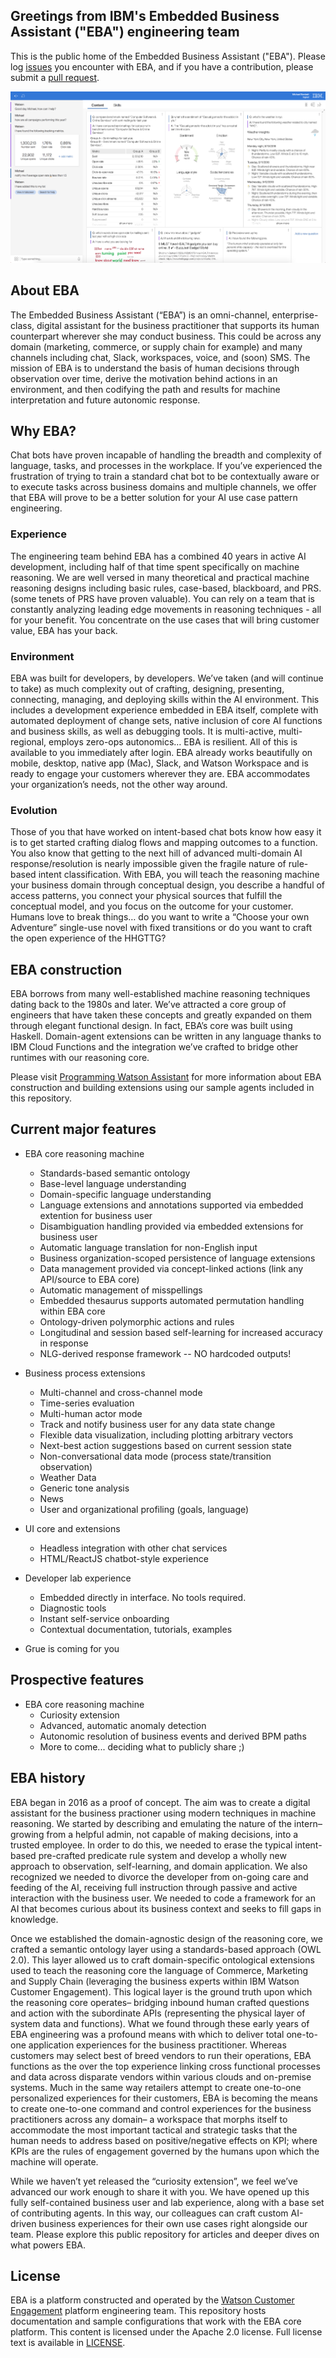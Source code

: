 ## Greetings from IBM's Embedded Business Assistant ("EBA") engineering team

This is the public home of the Embedded Business Assistant ("EBA"). Please log [issues](https://github.com/ibm-watson-embedded-business-assistant/eba-example-agents/issues) you encounter with EBA, and if you have a contribution, please submit a [pull request](https://github.com/ibm-watson-embedded-business-assistant/eba-example-agents/pulls).

[![Watson Marketing Assistant powered by EBA](/assets/img/eba_wma_screenshot.png "Watson Marketing Assistant powered by EBA")](/assets/img/eba_wma_screenshot.png)

## About EBA

The Embedded Business Assistant (“EBA”) is an omni-channel, enterprise-class, digital assistant for the business practitioner that supports its human counterpart wherever she may conduct business. This could be across any domain (marketing, commerce, or supply chain for example) and many channels including chat, Slack, workspaces, voice, and (soon) SMS. The mission of EBA is to understand the basis of human decisions through observation over time, derive the motivation behind actions in an environment, and then codifying the path and results for machine interpretation and future autonomic response.

## Why EBA?

Chat bots have proven incapable of handling the breadth and complexity of language, tasks, and processes in the workplace. If you’ve experienced the frustration of trying to train a standard chat bot to be contextually aware or to execute tasks across business domains and multiple channels, we offer that EBA will prove to be a better solution for your AI use case pattern engineering.
 
### Experience
The engineering team behind EBA has a combined 40 years in active AI development, including half of that time spent specifically on machine reasoning. We are well versed in many theoretical and practical machine reasoning designs including basic rules, case-based, blackboard, and PRS. (some tenets of PRS have proven valuable). You can rely on a team that is constantly analyzing leading edge movements in reasoning techniques - all for your benefit. You concentrate on the use cases that will bring customer value, EBA has your back.

### Environment
EBA was built for developers, by developers. We’ve taken (and will continue to take) as much complexity out of crafting, designing, presenting, connecting, managing, and deploying skills within the AI environment. This includes a development experience embedded in EBA itself, complete with automated deployment of change sets, native inclusion of core AI functions and business skills, as well as debugging tools. It is multi-active, multi-regional, employs zero-ops autonomics… EBA is resilient. All of this is available to you immediately after login. EBA already works beautifully on mobile, desktop, native app (Mac), Slack, and Watson Workspace and is ready to engage your customers wherever they are. EBA accommodates your organization’s needs, not the other way around.

### Evolution
Those of you that have worked on intent-based chat bots know how easy it is to get started crafting dialog flows and mapping outcomes to a function. You also know that getting to the next hill of advanced multi-domain AI response/resolution is nearly impossible given the fragile nature of rule-based intent classification. With EBA, you will teach the reasoning machine your business domain through conceptual design, you describe a handful of access patterns, you connect your physical sources that fulfill the conceptual model, and you focus on the outcome for your customer. Humans love to break things… do you want to write a “Choose your own Adventure” single-use novel with fixed transitions or do you want to craft the open experience of the HHGTTG?

## EBA construction ##

EBA borrows from many well-established machine reasoning techniques dating back to the 1980s and later. We’ve attracted a core group of engineers that have taken these concepts and greatly expanded on them through elegant functional design. In fact, EBA’s core was built using Haskell. Domain-agent extensions can be written in any language thanks to IBM Cloud Functions and the integration we’ve crafted to bridge other runtimes with our reasoning core.

Please visit [Programming Watson Assistant](docs/LandingPage.md) for more information about EBA construction and building extensions using our sample agents included in this repository.

## Current major features ##

* EBA core reasoning machine 
  * Standards-based semantic ontology
  * Base-level language understanding
  * Domain-specific language understanding
  * Language extensions and annotations supported via embedded extention for business user
  * Disambiguation handling provided via embedded extensions for business user 
  * Automatic language translation for non-English input
  * Business organization-scoped persistence of language extensions
  * Data management provided via concept-linked actions (link any API/source to EBA core)
  * Automatic management of misspellings
  * Embedded thesaurus supports automated permutation handling within EBA core
  * Ontology-driven polymorphic actions and rules
  * Longitudinal and session based self-learning for increased accuracy in response
  * NLG-derived response framework -- NO hardcoded outputs!
  
* Business process extensions
  * Multi-channel and cross-channel mode
  * Time-series evaluation
  * Multi-human actor mode
  * Track and notify business user for any data state change
  * Flexible data visualization, including plotting arbitrary vectors
  * Next-best action suggestions based on current session state 
  * Non-conversational data mode (process state/transition observation)
  * Weather Data
  * Generic tone analysis 
  * News 
  * User and organizational profiling (goals, language)
  
* UI core and extensions
  * Headless integration with other chat services
  * HTML/ReactJS chatbot-style experience
  
* Developer lab experience
  * Embedded directly in interface. No tools required.
  * Diagnostic tools
  * Instant self-service onboarding
  * Contextual documentation, tutorials, examples
  
* Grue is coming for you
 
## Prospective features ##

* EBA core reasoning machine
  * Curiosity extension
  * Advanced, automatic anomaly detection
  * Autonomic resolution of business events and derived BPM paths
  * More to come... deciding what to publicly share ;)

## EBA history ##

EBA began in 2016 as a proof of concept. The aim was to create a digital assistant for the business practioner using modern techniques in machine reasoning. We started by describing and emulating the nature of the intern– growing from a helpful admin, not capable of making decisions, into a trusted employee. In order to do this, we needed to erase the typical intent-based pre-crafted predicate rule system and develop a wholly new approach to observation, self-learning, and domain application. We also recognized we needed to divorce the developer from on-going care and feeding of the AI, receiving full instruction through passive and active interaction with the business user. We needed to code a framework for an AI that becomes curious about its business context and seeks to fill gaps in knowledge.

Once we established the domain-agnostic design of the reasoning core, we crafted a semantic ontology layer using a standards-based approach (OWL 2.0). This layer allowed us to craft domain-specific ontological extensions used to teach the reasoning core the language of Commerce, Marketing and Supply Chain (leveraging the business experts within IBM Watson Customer Engagement). This logical layer is the ground truth upon which the reasoning core operates– bridging inbound human crafted questions and action with the subordinate APIs (representing the physical layer of system data and functions).
What we found through these early years of EBA engineering was a profound means with which to deliver total one-to-one application experiences for the business practitioner. Whereas customers may select best of breed vendors to run their operations, EBA functions as the over the top experience linking cross functional processes and data across disparate vendors within various clouds and on-premise systems. Much in the same way retailers attempt to create one-to-one personalized experiences for their customers, EBA is becoming the means to create one-to-one command and control experiences for the business practitioners across any domain– a workspace that morphs itself to accommodate the most important tactical and strategic tasks that the human needs to address based on positive/negative effects on KPI; where KPIs are the rules of engagement governed by the humans upon which the machine will operate.

While we haven’t yet released the “curiosity extension”, we feel we’ve advanced our work enough to share it with you. We have opened up this fully self-contained business user and lab experience, along with a base set of contributing agents. In this way, our colleagues can craft custom AI-driven business experiences for their own use cases right alongside our team. Please explore this public repository for articles and deeper dives on what powers EBA.

## License

EBA is a platform constructed and operated by the [Watson Customer Engagement](https://www.ibm.com/customer-engagement) platform engineering team. This repository hosts documentation and sample configurations that work with the EBA core platform. This content is licensed under the Apache 2.0 license. Full license text is
available in [LICENSE](LICENSE).
